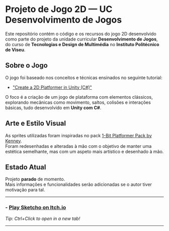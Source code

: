 # Projeto de Jogo 2D — UC Desenvolvimento de Jogos

Este repositório contém o código e os recursos do jogo 2D desenvolvido como parte do projeto da unidade curricular **Desenvolvimento de Jogos**, do curso de **Tecnologias e Design de Multimédia** no **Instituto Politécnico de Viseu**.

## Sobre o Jogo

O jogo foi baseado nos conceitos e técnicas ensinados no seguinte tutorial:

- ["Create a 2D Platformer in Unity (C#)"](https://www.youtube.com/watch?v=BwrzZI0_-qw&list=PLaaFfzxy_80EWnrTHyUkkIy6mJrhwGYN0)

O foco é a criação de um jogo de plataforma com elementos clássicos, explorando mecânicas como movimento, saltos, colisões e interações básicas, tudo desenvolvido em **Unity com C#**.

## Arte e Estilo Visual

As sprites utilizadas foram inspiradas no pack [1-Bit Platformer Pack by Kenney](https://www.kenney.nl/assets/1-bit-platformer-pack).  
Foram redesenhadas e alteradas à mão com o objetivo de manter uma estética semelhante, mas com um aspeto mais artístico e desenhado à mão.

## Estado Atual

Projeto **parado** de momento.  
Mais informações e funcionalidades serão adicionadas se o autor tiver motivação para tal.

---

### - [Play Sketcho on Itch.io](https://weakystar.itch.io/sketcho)
*Tip: Ctrl+Click to open in a new tab!*

---

